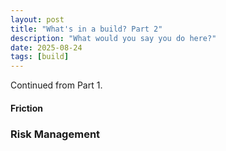 ```yaml
---
layout: post
title: "What's in a build? Part 2"
description: "What would you say you do here?"
date: 2025-08-24
tags: [build]
---
```


Continued from Part 1.


#### Friction

### Risk Management